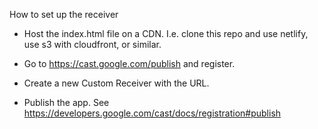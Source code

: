 How to set up the receiver

- Host the index.html file on a CDN. I.e. clone this repo and use netlify, use s3 with cloudfront, or similar.

- Go to https://cast.google.com/publish and register.

- Create a new Custom Receiver with the URL.

- Publish the app. See https://developers.google.com/cast/docs/registration#publish

